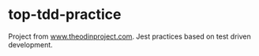 # top-tdd-practice
Project from www.theodinproject.com. Jest practices based on test driven development.

